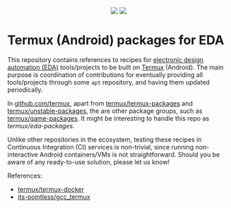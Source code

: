 <p align="center">
  <a title="hdl/packages GitHub repository" href="https://github.com/hdl/packages"><img src="https://img.shields.io/badge/hdl-packages-f2f1ef.svg?longCache=true&style=flat-square&logo=GitHub&logoColor=f2f1ef"></a><!--
  -->
  <a title="hdl/community on gitter.im" href="https://gitter.im/hdl/community"><img src="https://img.shields.io/gitter/room/hdl/community.svg?longCache=true&style=flat-square&logo=gitter&logoColor=fff&color=4db797"></a><!--
  -->
</p>

# Termux (Android) packages for EDA

This repository contains references to recipes for [electronic design automation (EDA)](https://en.wikipedia.org/wiki/Electronic_design_automation) tools/projects to be built on [Termux](https://termux.com/) (Android). The main purpose is coordination of contributions for eventually providing all tools/projects through some `apt` repository, and having them updated periodically.

In [github.com/termux](https://github.com/termux), apart from [termux/termux-packages](https://github.com/termux/termux-packages) and [termux/unstable-packages](https://github.com/termux/unstable-packages), the are other package groups, such as [termux/game-packages](https://github.com/termux/game-packages). It might be interesting to handle this repo as *termux/eda-packages*.

Unlike other repositories in the ecosystem, testing these recipes in Continuous Integration (CI) services is non-trivial, since running non-interactive Android containers/VMs is not straightforward. Should you be aware of any ready-to-use solution, please let us know!

References:

- [termux/termux-docker](https://github.com/termux/termux-docker)
- [its-pointless/gcc_termux](https://github.com/its-pointless/gcc_termux)
